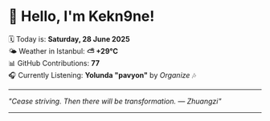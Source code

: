 # 👋 Hello, I'm Kekn9ne!

🗓️ Today is: **Saturday, 28 June 2025**  
🌤️ Weather in Istanbul: **⛅️  +29°C**  
📊 GitHub Contributions: **77**  
🎧 Currently Listening: **Yolunda "pavyon"** by *Organize* 🎶

---

_"Cease striving. Then there will be transformation. — *Zhuangzi*"_

---
